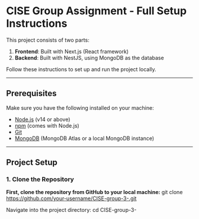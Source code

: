 # CISE Group Assignment - Full Setup Instructions

This project consists of two parts:

1. **Frontend**: Built with Next.js (React framework)
2. **Backend**: Built with NestJS, using MongoDB as the database

Follow these instructions to set up and run the project locally.

---

## Prerequisites

Make sure you have the following installed on your machine:

- [Node.js](https://nodejs.org/) (v14 or above)
- [npm](https://www.npmjs.com/) (comes with Node.js)
- [Git](https://git-scm.com/)
- [MongoDB](https://www.mongodb.com/cloud/atlas) (MongoDB Atlas or a local MongoDB instance)

---

## Project Setup

### 1. Clone the Repository

**First, clone the repository from GitHub to your local machine:**
git clone https://github.com/your-username/CISE-group-3-.git

Navigate into the project directory:
cd CISE-group-3-

